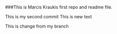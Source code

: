 ###This is Marcis Kraukis first repo and readme file.

This is my second commit
This is new text

This is change from my branch
